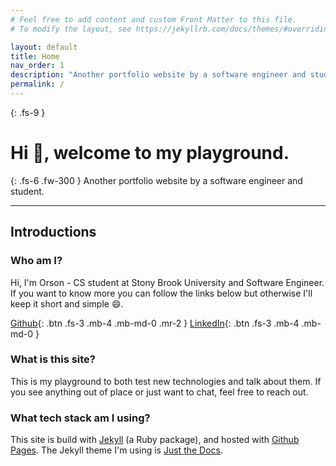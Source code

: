 ```yaml
---
# Feel free to add content and custom Front Matter to this file.
# To modify the layout, see https://jekyllrb.com/docs/themes/#overriding-theme-defaults

layout: default
title: Home
nav_order: 1
description: "Another portfolio website by a software engineer and student."
permalink: /
---
```


{: .fs-9 }
# Hi 👋, welcome to my playground.

{: .fs-6 .fw-300 }
Another portfolio website by a software engineer and student.

---

## Introductions

### Who am I?
Hi, I'm Orson - CS student at Stony Brook University and Software Engineer. If you want to know more you can follow the links below but otherwise I'll keep it short and simple 😄.

[Github](https://github.com/orsonjiang/){: .btn .fs-3 .mb-4 .mb-md-0 .mr-2 } [LinkedIn](https://www.linkedin.com/in/orsonjiang/){: .btn .fs-3 .mb-4 .mb-md-0 }


### What is this site?
This is my playground to both test new technologies and talk about them. If you see anything out of place or just want to chat, feel free to reach out.

### What tech stack am I using?
This site is build with [Jekyll](https://jekyllrb.com/) (a Ruby package), and hosted with [Github Pages](https://pages.github.com/). The Jekyll theme I'm using is [Just the Docs](https://just-the-docs.github.io/).
<!-- You can read more about how I setup this site [here](). -->